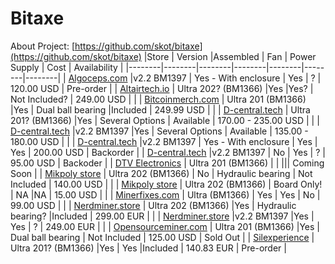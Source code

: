 # Bitaxe

About Project: [https://github.com/skot/bitaxe](https://github.com/skot/bitaxe) 
|Store | Version |Assembled | Fan | Power Supply | Cost | Availability |
|--------|--------|--------|--------|--------|--------|--------|
| [Algoceps.com](https://www.algoceps.com/product-page/JaBIT-Solo-Miner) |v2.2 BM1397 | Yes - With enclosure | Yes | ? | 120.00 USD | Pre-order |
| [Altairtech.io](https://altairtech.io/product/bitaxe/) | Ultra 202? (BM1366) |Yes |Yes? | Not Included? | 249.00 USD | |
| [Bitcoinmerch.com](https://bitcoinmerch.com/de/products/bitcoin-merch%C2%AE-bitaxe-1366-solo-bitcoin-miner-up-to-500gh-s) | Ultra 201 (BM1366) |Yes | Dual ball bearing |Included | 249.99 USD | |
| [D-central.tech](https://d-central.tech/product/the-bitaxe-ultra/) | Ultra 201? (BM1366) |Yes | Several Options | Available | 170.00 - 235.00 USD | |
| [D-central.tech](https://d-central.tech/product/the-bitaxe/) |v2.2 BM1397 |Yes | Several Options | Available | 135.00 - 180.00 USD | |
| [D-central.tech](https://d-central.tech/product/minibit-1397-powered-by-bitaxe/) |v2.2 BM1397 | Yes - With enclosure | Yes | Yes | 200.00 USD | Backorder |
| [D-central.tech](https://d-central.tech/product/bitaxe-diy-kit/) |v2.2 BM1397 | No | Yes | ? | 95.00 USD | Backoder |
| [DTV Electronics](https://dtvelectronics.com/shop/) | Ultra 201 (BM1366) | | ||| Coming Soon |
| [Mikpoly store](https://www.tindie.com/products/mikpoly/kit-bitaxe-ultra-black-edition/) | Ultra 202 (BM1366) | No | Hydraulic bearing | Not Included | 140.00 USD | |
| [Mikpoly store](https://www.tindie.com/products/mikpoly/bitaxe-pcb-version-202-bm1366ag-black-edition/) | Ultra 202 (BM1366) | Board Only! | NA |NA | 15.00 USD | |
| [Minerfixes.com](https://minerfixes.com/shop/view?key=77303EF3AAF57F1B) | Ultra (BM1366) | Yes | Yes | No | 99.00 USD | |
| [Nerdminer.store](https://nerdminer.store/product/bitaxe-ultra-202/) | Ultra 202 (BM1366) |Yes | Hydraulic bearing? |Included | 299.00 EUR | |
| [Nerdminer.store](https://nerdminer.store/product/bitaxe/) |v2.2 BM1397 |Yes | Yes | ? | 249.00 EUR | |
| [Opensourceminer.com](https://opensourceminer.com/products/bitaxe-201) | Ultra 201 (BM1366) |Yes | Dual ball bearing | Not Included | 125.00 USD | Sold Out |
| [Silexperience](https://silexperience.company.site/BitAxe-Ultra-p600211071) | Ultra 201? (BM1366) |Yes | Yes |Included | 140.83 EUR | Pre-order |


